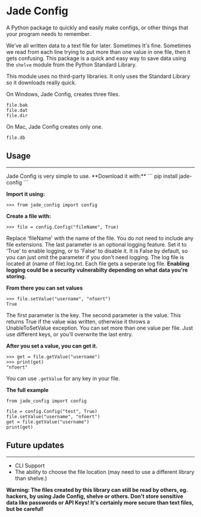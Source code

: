 # Jade Config
A Python package to quickly and easily make configs, or other things that your program needs to remember.

We've all written data to a text file for later. Sometimes It's fine. Sometimes we read from each line trying to put more than one value in one file, then it gets confusing. This package is a quick and easy way to save data using the `shelve` module from the Python Standard Library.

This module uses no third-party libraries. It only uses the Standard Library so it downloads really quick.

On Windows, Jade Config, creates three files.
```
file.bak
file.dat
file.dir
```
On Mac, Jade Config creates only one.
```
file.db
```

## Usage
<hr>
Jade Config is very simple to use.
**Download it with:**
```
pip install jade-config
```

**Import it using:**
```
>>> from jade_config import config
```

**Create a file with:**
```
>>> file = config.Config("fileName", True)
```
Replace 'fileName' with the name of the file. You do not need to include any file extensions. The last parameter is an optional logging feature. Set it to 'True' to enable logging, or to 'False' to disable it. It is False by default, so you can just omit the parameter if you don't need logging. The log file is located at (name of file).log.txt. Each file gets a seperate log file. **Enabling logging could be a security vulnerabilty depending on what data you're storing.**

**From there you can set values**
```
>>> file.setValue("username", "nfoert")
True
```
The first parameter is the key. The second parameter is the value. This returns True if the value was written, otherwise it throws a UnableToSetValue exception.
You can set more than one value per file. Just use different keys, or you'll overwrite the last entry.

**After you set a value, you can get it.**
```
>>> get = file.getValue("username")
>>> print(get)
"nfoert"
```
You can use `.getValue` for any key in your file.

**The full example**
```
from jade_config import config

file = config.Config("test", True)
file.setValue("username", "nfoert")
get = file.getValue("username")
print(get)
```

## Future updates
<hr>

<ul>
  <li>CLI Support</li>
  <li>The ability to choose the file location (may need to use a different library than shelve.)</li>
</ul>

**Warning: The files created by this library can still be read by others, eg. hackers, by using Jade Config, shelve or others. Don't store sensitive data like passwords or API Keys! It's certainly more secure than text files, but be careful!**